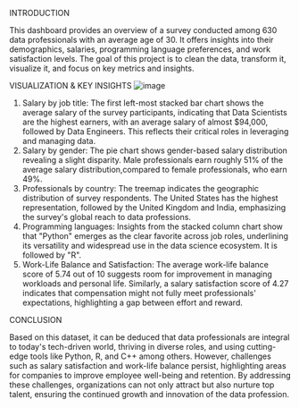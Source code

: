 INTRODUCTION


This dashboard provides an overview of a survey conducted among 630 data professionals with an average age of 30. It offers insights into their demographics, salaries, programming language preferences, and work satisfaction levels. The goal of this project is to clean the data, transform it, visualize it, and focus on key metrics and insights.


VISUALIZATION & KEY INSIGHTS
![image](https://github.com/user-attachments/assets/496c9b4d-30cd-4a39-907f-dc37177e2c06)

1. Salary by job title: The first left-most stacked bar chart shows the average salary of the survey participants, indicating that Data Scientists are the highest earners, with an average salary of almost $94,000, followed by Data Engineers. This reflects their critical roles in leveraging and managing data.
2. Salary by gender: The pie chart shows gender-based salary distribution revealing a slight disparity. Male professionals earn roughly 51% of the average salary distribution,compared to female professionals, who earn 49%.
3. Professionals by country: The treemap indicates the geographic distribution of survey respondents. The United States has the highest representation, followed by the United Kingdom and India, emphasizing the survey's global reach to data professions.
4. Programming languages: Insights from the stacked column chart show that "Python" emerges as the clear favorite across job roles, underlining its versatility and widespread use in the data science ecosystem. It is followed by "R".
5. Work-Life Balance and Satisfaction: The average work-life balance score of 5.74 out of 10 suggests room for improvement in managing workloads and personal life. Similarly, a salary satisfaction score of 4.27 indicates that compensation might not fully meet professionals' expectations, highlighting a gap between effort and reward.

CONCLUSION

Based on this dataset, it can be deduced that data professionals are integral to today's tech-driven world, thriving in diverse roles, and using cutting-edge tools like Python, R, and C++ among others. However, challenges such as salary satisfaction and work-life balance persist, highlighting areas for companies to improve employee well-being and retention. By addressing these challenges, organizations can not only attract but also nurture top talent, ensuring the continued growth and innovation of the data profession.


